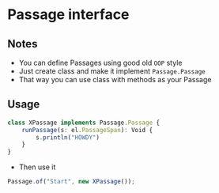 # Passage interface

## Notes
* You can define Passages using good old `OOP` style
* Just create class and make it implement `Passage.Passage`
* That way you can use class with methods as your Passage

## Usage
```ts
class XPassage implements Passage.Passage {
	runPassage(s: el.PassageSpan): Void {
		s.println("HOWDY")
	}
}
```
* Then use it
```ts
Passage.of("Start", new XPassage());
```
